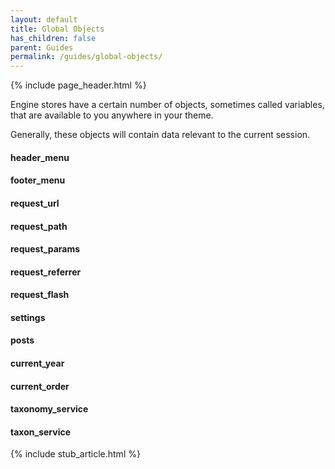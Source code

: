 ```yaml
---
layout: default
title: Global Objects
has_children: false
parent: Guides
permalink: /guides/global-objects/
---
```


{% include page_header.html %}

Engine stores have a certain number of objects, sometimes called variables,
that are available to you anywhere in your theme.

Generally, these objects will contain data relevant to the current session.

#### header_menu

#### footer_menu

#### request_url

#### request_path

#### request_params

#### request_referrer

#### request_flash

#### settings

#### posts

#### current_year

#### current_order

#### taxonomy_service

#### taxon_service

{% include stub_article.html %}